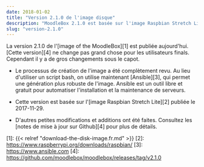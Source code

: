 ```yaml
---
date: 2018-01-02
title: "Version 2.1.0 de l'image disque"
description: "MoodleBox 2.1.0 est basée sur l'image Raspbian Stretch Lite du 29-11-2017. Le processus de création de l'image a été repensé."
slug: "version-2.1.0"
---
```


La version 2.1.0 de l'[image of the MoodleBox][1] est publiée aujourd'hui. [Cette version][4] ne change pas grand chose pour les utilisateurs finals. Cependant il y a de gros changements sous le capot.

- Le processus de création de l'image a été complètement revu. Au lieu d'utiliser un script bash, on utilise maintenant [Ansible][3], qui permet une génération plus robuste de l'image. Ansible est un outil libre et gratuit pour automatiser l'installation et la maintenance de serveurs.

- Cette version est basée sur l'[image Raspbian Stretch Lite][2] publiée le 2017-11-29.

- D'autres petites modifications et additions ont été faites. Consultez les [notes de mise à jour sur Github][4] pour plus de détails.

 [1]: {{< relref "download-the-disk-image.fr.md" >}}
 [2]: https://www.raspberrypi.org/downloads/raspbian/
 [3]: https://www.ansible.com
 [4]: https://github.com/moodlebox/moodlebox/releases/tag/v2.1.0
